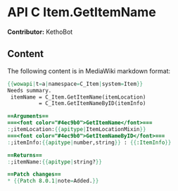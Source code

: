 # API C Item.GetItemName

**Contributor:** KethoBot

## Content

The following content is in MediaWiki markdown format:

```mediawiki
{{wowapi|t=a|namespace=C_Item|system=Item}}
Needs summary.
 itemName = C_Item.GetItemName(itemLocation)
          = C_Item.GetItemNameByID(itemInfo)

==Arguments==
===<font color="#4ec9b0">GetItemName</font>===
:;itemLocation:{{apitype|ItemLocationMixin}}
===<font color="#4ec9b0">GetItemNameByID</font>===
:;itemInfo:{{apitype|number,string}} : {{:ItemInfo}}

==Returns==
:;itemName:{{apitype|string?}}

==Patch changes==
* {{Patch 8.0.1|note=Added.}}
```